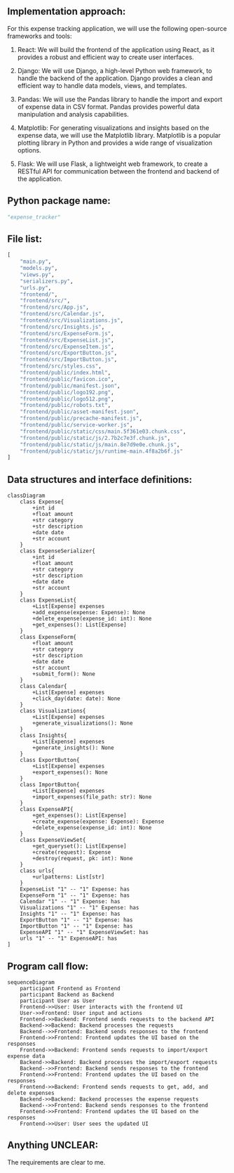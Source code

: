 ## Implementation approach:
For this expense tracking application, we will use the following open-source frameworks and tools:

1. React: We will build the frontend of the application using React, as it provides a robust and efficient way to create user interfaces.

2. Django: We will use Django, a high-level Python web framework, to handle the backend of the application. Django provides a clean and efficient way to handle data models, views, and templates.

3. Pandas: We will use the Pandas library to handle the import and export of expense data in CSV format. Pandas provides powerful data manipulation and analysis capabilities.

4. Matplotlib: For generating visualizations and insights based on the expense data, we will use the Matplotlib library. Matplotlib is a popular plotting library in Python and provides a wide range of visualization options.

5. Flask: We will use Flask, a lightweight web framework, to create a RESTful API for communication between the frontend and backend of the application.

## Python package name:
```python
"expense_tracker"
```

## File list:
```python
[
    "main.py",
    "models.py",
    "views.py",
    "serializers.py",
    "urls.py",
    "frontend/",
    "frontend/src/",
    "frontend/src/App.js",
    "frontend/src/Calendar.js",
    "frontend/src/Visualizations.js",
    "frontend/src/Insights.js",
    "frontend/src/ExpenseForm.js",
    "frontend/src/ExpenseList.js",
    "frontend/src/ExpenseItem.js",
    "frontend/src/ExportButton.js",
    "frontend/src/ImportButton.js",
    "frontend/src/styles.css",
    "frontend/public/index.html",
    "frontend/public/favicon.ico",
    "frontend/public/manifest.json",
    "frontend/public/logo192.png",
    "frontend/public/logo512.png",
    "frontend/public/robots.txt",
    "frontend/public/asset-manifest.json",
    "frontend/public/precache-manifest.js",
    "frontend/public/service-worker.js",
    "frontend/public/static/css/main.5f361e03.chunk.css",
    "frontend/public/static/js/2.7b2c7e3f.chunk.js",
    "frontend/public/static/js/main.8e7d9e0e.chunk.js",
    "frontend/public/static/js/runtime-main.4f8a2b6f.js"
]
```

## Data structures and interface definitions:
```mermaid
classDiagram
    class Expense{
        +int id
        +float amount
        +str category
        +str description
        +date date
        +str account
    }
    class ExpenseSerializer{
        +int id
        +float amount
        +str category
        +str description
        +date date
        +str account
    }
    class ExpenseList{
        +List[Expense] expenses
        +add_expense(expense: Expense): None
        +delete_expense(expense_id: int): None
        +get_expenses(): List[Expense]
    }
    class ExpenseForm{
        +float amount
        +str category
        +str description
        +date date
        +str account
        +submit_form(): None
    }
    class Calendar{
        +List[Expense] expenses
        +click_day(date: date): None
    }
    class Visualizations{
        +List[Expense] expenses
        +generate_visualizations(): None
    }
    class Insights{
        +List[Expense] expenses
        +generate_insights(): None
    }
    class ExportButton{
        +List[Expense] expenses
        +export_expenses(): None
    }
    class ImportButton{
        +List[Expense] expenses
        +import_expenses(file_path: str): None
    }
    class ExpenseAPI{
        +get_expenses(): List[Expense]
        +create_expense(expense: Expense): Expense
        +delete_expense(expense_id: int): None
    }
    class ExpenseViewSet{
        +get_queryset(): List[Expense]
        +create(request): Expense
        +destroy(request, pk: int): None
    }
    class urls{
        +urlpatterns: List[str]
    }
    ExpenseList "1" -- "1" Expense: has
    ExpenseForm "1" -- "1" Expense: has
    Calendar "1" -- "1" Expense: has
    Visualizations "1" -- "1" Expense: has
    Insights "1" -- "1" Expense: has
    ExportButton "1" -- "1" Expense: has
    ImportButton "1" -- "1" Expense: has
    ExpenseAPI "1" -- "1" ExpenseViewSet: has
    urls "1" -- "1" ExpenseAPI: has
]
```

## Program call flow:
```mermaid
sequenceDiagram
    participant Frontend as Frontend
    participant Backend as Backend
    participant User as User
    Frontend->>User: User interacts with the frontend UI
    User->>Frontend: User input and actions
    Frontend->>Backend: Frontend sends requests to the backend API
    Backend->>Backend: Backend processes the requests
    Backend-->>Frontend: Backend sends responses to the frontend
    Frontend->>Frontend: Frontend updates the UI based on the responses
    Frontend->>Backend: Frontend sends requests to import/export expense data
    Backend->>Backend: Backend processes the import/export requests
    Backend-->>Frontend: Backend sends responses to the frontend
    Frontend->>Frontend: Frontend updates the UI based on the responses
    Frontend->>Backend: Frontend sends requests to get, add, and delete expenses
    Backend->>Backend: Backend processes the expense requests
    Backend-->>Frontend: Backend sends responses to the frontend
    Frontend->>Frontend: Frontend updates the UI based on the responses
    Frontend->>User: User sees the updated UI
```

## Anything UNCLEAR:
The requirements are clear to me.